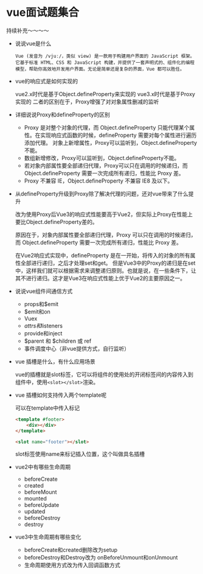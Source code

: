 # vue面试题集合

持续补充～～～～

* 说说vue是什么 

    ```
    Vue (发音为 /vjuː/，类似 view) 是一款用于构建用户界面的 JavaScript 框架。它基于标准 HTML、CSS 和 JavaScript 构建，并提供了一套声明式的、组件化的编程模型，帮助你高效地开发用户界面。无论是简单还是复杂的界面，Vue 都可以胜任。
    ```

* vue的响应式是如何实现的

    vue2.x时代是基于Object.defineProperty来实现的
    vue3.x时代是基于Proxy实现的
    二者的区别在于，Proxy增强了对对象属性删减的监听

* 详细说说Proxy和defineProperty的区别
    * Proxy 是对整个对象的代理，而 Object.defineProperty 只能代理某个属性。在实现响应式函数的时候，defineProperty 需要对每个属性进行遍历添加代理。
    对象上新增属性，Proxy可以监听到，Object.defineProperty不能。
    * 数组新增修改，Proxy可以监听到，Object.defineProperty不能。
    * 若对象内部属性要全部递归代理，Proxy可以只在调用的时候递归，而 Object.defineProperty 需要一次完成所有递归，性能比 Proxy 差。
    * Proxy 不兼容 IE，Object.defineProperty 不兼容 IE8 及以下。

* 从defineProperty升级到Proxy除了解决代理的问题，还对vue带来了什么提升

    改为使用Proxy后Vue3的响应式性能要高于Vue2，但实际上Proxy在性能上要比Object.defineProperty差的。

    原因在于，对象内部属性要全部递归代理，Proxy 可以只在调用的时候递归，而 Object.defineProperty 需要一次完成所有递归，性能比 Proxy 差。

    在Vue2响应式实现中，defineProperty 是在一开始，将传入的对象的所有属性全部进行递归，之后才处理set和get。 但是Vue3中的Proxy的递归是在set中，这样我们就可以根据需求来调整递归原则。也就是说，在一些条件下，让其不进行递归。这才是Vue3在响应式性能上优于Vue2的主要原因之一。


* 说说vue组件间通信方式
    * props和$emit
    * $emit和on
    * Vuex
    * $attrs和$listeners
    * provide和inject
    * $parent 和 $children 或 ref
    * 事件调度中心（非vue提供方式，自行监听）


* vue 插槽是什么，有什么应用场景

    vue的插槽就是slot标签，它可以将组件的使用处的开闭标签间的内容传入到组件中，使用``<slot></slot>``渲染。

* vue 插槽如何支持传入两个template呢
    
    可以在template中传入标记
    ```html
    <template #footer>
        <div></div>
    </template>

    <slot name="footer"></slot>
    ```
    slot标签使用name来标记插入位置，这个叫做具名插槽

* vue2中有哪些生命周期
    * beforeCreate
    * created
    * beforeMount
    * mounted
    * beforeUpdate
    * updated
    * beforeDestroy
    * destroy

* vue3中生命周期有哪些变化

    * beforeCreate和created删除改为setup
    * beforeDestroy和Destroy改为 onBeforeUnmount和onUnmount
    * 生命周期使用方式改为传入回调函数方式
    



